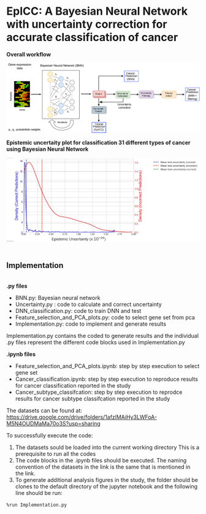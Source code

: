 # EpICC: A Bayesian Neural Network with uncertainty correction for accurate classification of cancer 

**Overall workflow**

![alt text](https://github.com/pjoshi-hub/Bayesian_classification_model/blob/main/Figures/uncertainty_workflow.jpg)

**Epistemic uncertaity plot for classification 31 different types of cancer using Bayesian Neural Network**

![alt text](https://github.com/pjoshi-hub/Bayesian_classification_model/blob/main/Figures/Uncertainty_plot.JPG)



# <sub><sup>Implementation</sup><sub>

**.py files**
 - BNN.py:  Bayesian neural network
 - Uncertainty.py : code to calculate and correct uncertainty
 - DNN_classification.py: code to train DNN and test
 - Feature_selection_and_PCA_plots.py: code to select gene set from pca
 - Implementation.py: code to implement and generate results
 
 Implementation.py contains the coded to generate results and the individual .py files represent the different code blocks used in Implementation.py
 
 **.ipynb files**
- Feature_selection_and_PCA_plots.ipynb: step by step execution to select gene set
- Cancer_classification.ipynb: step by step execution to reproduce results for cancer classification reported in the study
- Cancer_subtype_classifcation: step by step execution to reprodce results for cancer subtype classifcation reported in the study
 
 The datasets can be found at: https://drive.google.com/drive/folders/1afzlMAiHy3LWFoA-M5N4OUDMaMa70o3S?usp=sharing
 
 To successfully execute the code:
 1. The datasets sould be loaded into the current working directory This is a prerequisite to run all the codes
 2. The code blocks in the .ipynb files should be executed. The naming convention of the datasets in the link is the same that is mentioned in the link.
 3. To generate additional analysis figures in the study, the folder should be clones to the default directory of the jupyter notebook and the following line should be run:
```
%run Implementation.py
```
 
 
